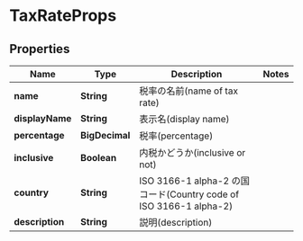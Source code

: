 

# TaxRateProps


## Properties

| Name | Type | Description | Notes |
|------------ | ------------- | ------------- | -------------|
|**name** | **String** | 税率の名前(name of tax rate) |  |
|**displayName** | **String** | 表示名(display name) |  |
|**percentage** | **BigDecimal** | 税率(percentage) |  |
|**inclusive** | **Boolean** | 内税かどうか(inclusive or not) |  |
|**country** | **String** | ISO 3166-1 alpha-2 の国コード(Country code of ISO 3166-1 alpha-2) |  |
|**description** | **String** | 説明(description) |  |



